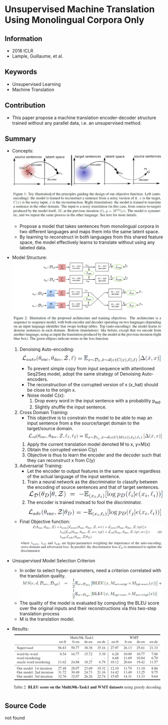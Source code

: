 # Unsupervised Machine Translation Using Monolingual Corpora Only
## Information
- 2018 ICLR
- Lample, Guillaume, et al.

## Keywords
- Unsupervised Learning
- Machine Translation

## Contribution
- This paper propose a machine translation encoder-decoder structure trained without any parallel data, i.e. an unsupervised method.

## Summary
- Concepts:
	![Model Illustration](pic/Unsupervised_Machine_Translation_Using_Monolingual_Corpora_Only_fig1.PNG)
	- Propose a model that takes sentences from monolingual corpora in two different languages and maps them into the same latent space.
	- By learning to reconstruct in both languages from this shared feature space, the model effectively learns to translate without using any labeled data.

- Model Structure:
	![Model Structure](pic/Unsupervised_Machine_Translation_Using_Monolingual_Corpora_Only_fig2.PNG)
	1. Denoising Auto-encoding:
		![Objective Function of Denoising Auto-encoding](pic/Unsupervised_Machine_Translation_Using_Monolingual_Corpora_Only_fig3.PNG)
		- To prevent simple copy from input sequence with attentioned Seq2Seq model, adopt the same strategy of Denoising Auto-encoders.
		- The reconstruction of the corrupted version of x (x_hat) should be close to the origin x.
		- Noise model C(x):
			1. Drop every word in the input sentence with a probability p<sub>wd</sub>.
			2. Slightly shuffle the input sentence.
	2. Cross Domain Training:
		- This objective is to constrain the model to be able to map an input sentence from a the source/target domain to the target/source domain.
		![Objective Function of Cross Domain Training](pic/Unsupervised_Machine_Translation_Using_Monolingual_Corpora_Only_fig4.PNG)
		1. Apply the current translation model denoted M to x, y=M(x)
		2. Obtain the corrupted version C(y)
		3. Objective is thus to learn the encoder and the decoder such that they can reconstruct x from C(y)
	3. Adversarial Training:
		- Let the encoder to output features in the same space regardless of the actual language of the input sentence.
		1. Train a neural network as the discriminator to classify between the encoding of source sentences and that of target sentences.
			![Objective Function of the discriminator](pic/Unsupervised_Machine_Translation_Using_Monolingual_Corpora_Only_fig5.PNG)
		2. The encoder is trained instead to fool the discriminator.
			![Objective Function of the encoder](pic/Unsupervised_Machine_Translation_Using_Monolingual_Corpora_Only_fig6.PNG)
	- Final Objective function:
		 ![Final Objective function](pic/Unsupervised_Machine_Translation_Using_Monolingual_Corpora_Only_fig7.PNG)

- Unsupervised Model Selection Criterion
	- In order to select hyper-parameters, need a criterion correlated with the translation quality.
	![Unsupervised Model Selection Criterion](pic/Unsupervised_Machine_Translation_Using_Monolingual_Corpora_Only_fig8.PNG)
	- The quality of the model is evaluated by computing the BLEU score over the original inputs and their reconstructions via this two-step translation process
	- M is the translation model.

- Results:
	![Results](pic/Unsupervised_Machine_Translation_Using_Monolingual_Corpora_Only_fig9.PNG)

## Source Code
not found